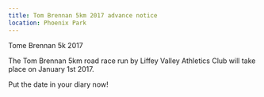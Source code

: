 ```yaml
---
title: Tom Brennan 5km 2017 advance notice
location: Phoenix Park
---
```

Tome Brennan 5k 2017

The Tom Brennan 5km road race run by Liffey Valley Athletics Club will take place on January 1st 2017.

Put the date in your diary now!
